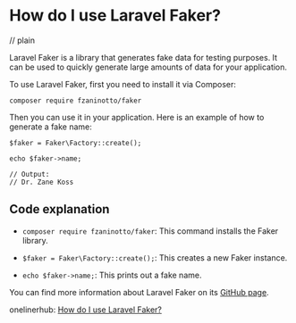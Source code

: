 # How do I use Laravel Faker?
// plain

Laravel Faker is a library that generates fake data for testing purposes. It can be used to quickly generate large amounts of data for your application.

To use Laravel Faker, first you need to install it via Composer:

```
composer require fzaninotto/faker
```

Then you can use it in your application. Here is an example of how to generate a fake name:

```
$faker = Faker\Factory::create();

echo $faker->name;

// Output:
// Dr. Zane Koss
```

## Code explanation


- `composer require fzaninotto/faker`: This command installs the Faker library.

- `$faker = Faker\Factory::create();`: This creates a new Faker instance.

- `echo $faker->name;`: This prints out a fake name.

You can find more information about Laravel Faker on its [GitHub page](https://github.com/fzaninotto/Faker).

onelinerhub: [How do I use Laravel Faker?](https://onelinerhub.com/php-faker/how-do-i-use-laravel-faker)